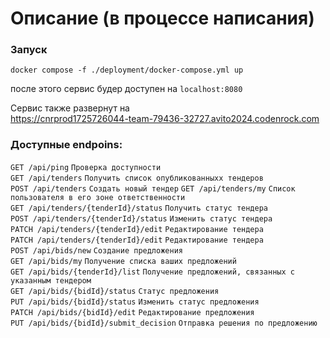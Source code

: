 # Описание (в процессе написания)


### Запуск

```make
docker compose -f ./deployment/docker-compose.yml up
```
после этого сервис будер доступен на `localhost:8080`


Сервис также развернут на  
https://cnrprod1725726044-team-79436-32727.avito2024.codenrock.com


### Доступные endpoins:    

`GET /api/ping`          `Проверка доступности`  
`GET /api/tenders`          `Получить список опубликованныхх тендеров`   
`POST /api/tenders`          `Создать новый тендер` 
`GET /api/tenders/my`          `Список пользователя в его зоне ответственности`     
`GET /api/tenders/{tenderId}/status`          `Получить статус тендера`   
`POST /api/tenders/{tenderId}/status`          `Изменить статус тендера`   
`PATCH /api/tenders/{tenderId}/edit`        `Редактирование тендера`  
`PATCH /api/tenders/{tenderId}/edit`          `Редактирование тендера`   
`POST /api/bids/new`          `Создание предложения`   
`GET /api/bids/my`          `Получение списка ваших предложений`   
`GET /api/bids/{tenderId}/list`          `Получение предложений, связанных с указанным тендером`   
`GET /api/bids/{bidId}/status`          `Статус предложения`   
`PUT /api/bids/{bidId}/status`          `Изменить статус предложения`   
`PATCH /api/bids/{bidId}/edit`          `Редактирование предложения`   
`PUT /api/bids/{bidId}/submit_decision`          `Отправка решения по предложению`   



